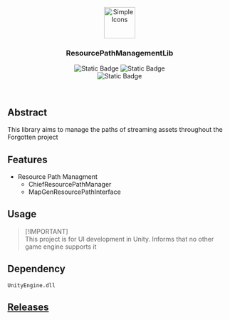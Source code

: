 <p align="center">
  <img src="https://github.com/user-attachments/assets/9f2e8c0d-7701-4050-ae0e-4d59992ec7b6" alt="Simple Icons" width=70>
  <h3 align="center">ResourcePathManagementLib</h3>
</p>

<p align="center">
  <img alt="Static Badge" src="https://img.shields.io/badge/Lang-CSharp-blue">
  <img alt="Static Badge" src="https://img.shields.io/badge/Target-Unity-green">
  <br>
  <img alt="Static Badge" src="https://img.shields.io/badge/Feature-Resource_Path_Management-red">
</p>

<br>

## Abstract
This library aims to manage the paths of streaming assets throughout the Forgotten project

## Features
- Resource Path Managment
    - ChiefResourcePathManager
    - MapGenResourcePathInterface

## Usage
> [!IMPORTANT]\
> This project is for UI development in Unity. Informs that no other game engine supports it

## Dependency
```
UnityEngine.dll
```

## <a href="https://github.com/GameProj-Forgotten/ResourcePathManagementLib/releases">Releases</a>